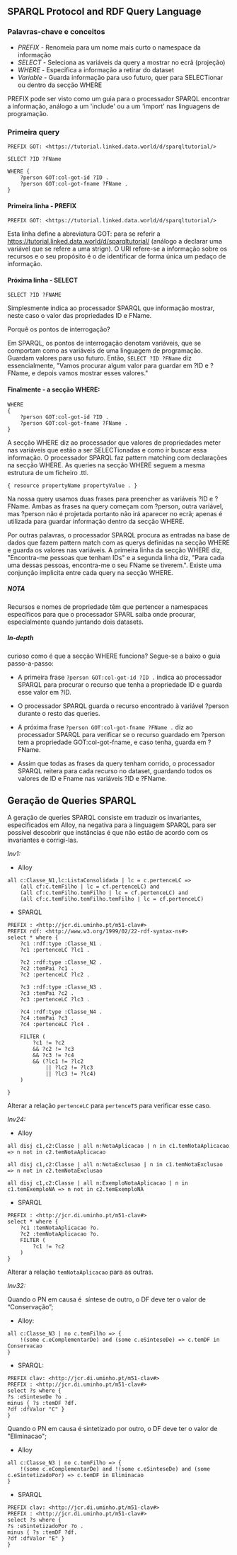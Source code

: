
## SPARQL Protocol and RDF Query Language

### Palavras-chave e conceitos


- *PREFIX* - Renomeia para um nome mais curto o namespace da informação
- *SELECT* - Seleciona as variáveis da query a mostrar no ecrã (projeção)
- *WHERE* - Especifica a informação a retirar do dataset
- *Variable* - Guarda informação para uso futuro, quer para SELECTionar ou dentro da secção WHERE

PREFIX pode ser visto como um guia para o processador SPARQL encontrar a informação, análogo a um 'include' ou a um 'import' nas linguagens de programação.

### Primeira query

```SPARQL
PREFIX GOT: <https://tutorial.linked.data.world/d/sparqltutorial/>

SELECT ?ID ?FName

WHERE {
    ?person GOT:col-got-id ?ID .
    ?person GOT:col-got-fname ?FName .
}
```

#### Primeira linha - PREFIX

```
PREFIX GOT: <https://tutorial.linked.data.world/d/sparqltutorial/>
```

Esta linha define a abreviatura GOT: para se referir a https://tutorial.linked.data.world/d/sparqltutorial/ (análogo a declarar uma variável que se refere a uma strign). O URI refere-se a informação sobre os recursos e o seu propósito é o de identificar de forma única um pedaço de informação.

#### Próxima linha - SELECT

```SPARQL
SELECT ?ID ?FNAME
```

Simplesmente indica ao processador SPARQL que informação mostrar, neste caso o valor das propriedades ID e FName.

Porquê os pontos de interrogação?


Em SPARQL, os pontos de interrogação denotam variáveis, que se comportam como as variáveis de uma linguagem de programação. Guardam valores para uso futuro. Então, `SELECT ?ID ?FName` diz essencialmente, "Vamos procurar algum valor para guardar em ?ID e ?FName, e depois vamos mostrar esses valores."

#### Finalmente - a secção WHERE:

```SPARQL
WHERE
{
    ?person GOT:col-got-id ?ID .
    ?person GOT:col-got-fname ?FName .
}
```

A secção WHERE diz ao processador que valores de propriedades meter nas variáveis que estão a ser SELECTionadas e como ir buscar essa informação. O processador SPARQL faz pattern matching com declarações na secção WHERE. As queries na secção WHERE seguem a mesma estrutura de um ficheiro .ttl.

```
{ resource propertyName propertyValue . }
```

Na nossa query usamos duas frases para preencher as variáveis ?ID e ?FName. Ambas as frases na query começam com ?person, outra variável, mas ?person não é projetada portanto não irá aparecer no ecrã; apenas é utilizada para guardar informação dentro da secção WHERE.

Por outras palavras, o processador SPARQL procura as entradas na base de dados que fazem pattern match com as querys definidas na secção WHERE e guarda os valores nas variáveis. A primeira linha da secção WHERE diz, "Encontra-me pessoas que tenham IDs" e a segunda linha diz, "Para cada uma dessas pessoas, encontra-me o seu FName se tiverem.". Existe uma conjunção implicita entre cada query na secção WHERE.

##### NOTA

Recursos e nomes de propriedade têm que pertencer a namespaces específicos para que o processador SPARL saiba onde procurar, especialmente quando juntando dois datasets.

##### In-depth

curioso como é que a secção WHERE funciona? Segue-se a baixo o guia passo-a-passo:

- A primeira frase `?person GOT:col-got-id ?ID .` indica ao processador SPARQL para procurar o recurso que tenha a propriedade ID e guarda esse valor em ?ID.

- O processador SPARQL guarda o recurso encontrado à variável ?person durante o resto das queries.

- A próxima frase `?person GOT:col-got-fname ?FName .` diz ao processador SPARQL para verificar se o recurso guardado em ?person tem a propriedade GOT:col-got-fname, e caso tenha, guarda em ?FName.

- Assim que todas as frases da query tenham corrido, o processador SPARQL reitera para cada recurso no dataset, guardando todos os valores de ID e Fname nas variáveis ?ID e ?FName.

## Geração de Queries SPARQL

A geração de queries SPARQL consiste em traduzir os invariantes, especificados em Alloy, na negativa para a linguagem SPARQL para ser possível descobrir que instâncias é que não estão de acordo com os invariantes e corrigi-las.

*Inv1:*

- Alloy

```Alloy
all c:Classe_N1,lc:ListaConsolidada | lc = c.pertenceLC =>
	(all cf:c.temFilho | lc = cf.pertenceLC) and
	(all cf:c.temFilho.temFilho | lc = cf.pertenceLC) and
    (all cf:c.temFilho.temFilho.temFilho | lc = cf.pertenceLC)
```

- SPARQL

```SPARQL
PREFIX : <http://jcr.di.uminho.pt/m51-clav#>
PREFIX rdf: <http://www.w3.org/1999/02/22-rdf-syntax-ns#>
select * where { 
    ?c1 :rdf:type :Classe_N1 .
    ?c1 :pertenceLC ?lc1 .
    
    ?c2 :rdf:type :Classe_N2 .
    ?c2 :temPai ?c1 .
    ?c2 :pertenceLC ?lc2 .
    
    ?c3 :rdf:type :Classe_N3 .
    ?c3 :temPai ?c2 .
    ?c3 :pertenceLC ?lc3 .
    
    ?c4 :rdf:type :Classe_N4 .
    ?c4 :temPai ?c3 .
    ?c4 :pertenceLC ?lc4 .
    
    FILTER (
        ?c1 != ?c2 
        && ?c2 != ?c3
        && ?c3 != ?c4
        && (?lc1 != ?lc2
            || ?lc2 != ?lc3
            || ?lc3 != ?lc4)
    )
    
}
```

Alterar a relação `pertenceLC` para `pertenceTS` para verificar esse caso.


*Inv24:*

- Alloy

```Alloy
all disj c1,c2:Classe | all n:NotaAplicacao | n in c1.temNotaAplicacao => n not in c2.temNotaAplicacao

all disj c1,c2:Classe | all n:NotaExclusao | n in c1.temNotaExclusao => n not in c2.temNotaExclusao

all disj c1,c2:Classe | all n:ExemploNotaAplicacao | n in c1.temExemploNA => n not in c2.temExemploNA
```

- SPARQL

```SPARQL
PREFIX : <http://jcr.di.uminho.pt/m51-clav#>
select * where { 
	?c1 :temNotaAplicacao ?o.
    ?c2 :temNotaAplicacao ?o.
    FILTER (
    	?c1 != ?c2
    )
}
```

Alterar a relação `temNotaAplicacao` para as outras.

*Inv32:*

Quando o PN em causa é ​ síntese de​ outro, o DF deve ter o valor de “Conservação”;

- Alloy:

```Alloy
all c:Classe_N3 | no c.temFilho => {
	!(some c.eComplementarDe) and (some c.eSinteseDe) => c.temDF in Conservacao
}
```

- SPARQL:

```SPARQL
PREFIX clav: <http://jcr.di.uminho.pt/m51-clav#>
PREFIX : <http://jcr.di.uminho.pt/m51-clav#>
select ?s where {
?s :eSinteseDe ?o .
minus { ?s :temDF ?df.
?df :dfValor "C" }
}
```

Quando o PN em causa é sintetizado por outro, o DF deve ter o valor de "Eliminacao";

- Alloy

```Alloy
all c:Classe_N3 | no c.temFilho => {
	!(some c.eComplementarDe) and !(some c.eSinteseDe) and (some c.eSintetizadoPor) => c.temDF in Eliminacao
}
```

- SPARQL

```SPARQL
PREFIX clav: <http://jcr.di.uminho.pt/m51-clav#>
PREFIX : <http://jcr.di.uminho.pt/m51-clav#>
select ?s where {
?s :eSintetizadoPor ?o .
minus { ?s :temDF ?df.
?df :dfValor "E" }
}
```